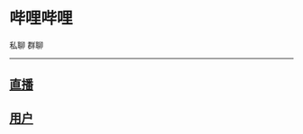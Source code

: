 # 哔哩哔哩
<span class="span-friend">私聊</span>
<span class="span-group">群聊</span>

---

## [直播](/module/bilibili/live/)

## [用户](/module/bilibili/user/)